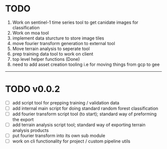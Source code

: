 # TODO
1) Work on sentinel-1 time series tool to get canidate images for classification
2) Work on moa tool
3) implement data sturcture to store image tiles 
4) move fourier transform generation to external tool
5) Move terrain analysis to seperate tool
6) prep training data tool to work on client  
7) top level helper functions (Done)
8) need to add asset creation tooling i.e for moving things from gcp to gee
----------------------------------------------------------------------
# TODO v0.0.2
- [ ] add script tool for prepping training / validation data
- [ ] add internal main script for doing standard random forest classification
- [ ] add fourier transform script tool (to start); standard way of preforming the export
- [ ] add terrain analysis script tool; standard way of exporting terrain analysis products
- [ ] put fourier transform into its own sub module
- [ ] work on cli functionality for project / custom pipeline utils